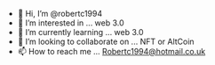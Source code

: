 - 👋 Hi, I’m @robertc1994
- 👀 I’m interested in ... web 3.0
- 🌱 I’m currently learning ... web 3.0
- 💞️ I’m looking to collaborate on ... NFT or AltCoin
- 📫 How to reach me ... Robertc1994@hotmail.co.uk

<!---
robertc1994/robertc1994 is a ✨ special ✨ repository because its `README.md` (this file) appears on your GitHub profile.
You can click the Preview link to take a look at your changes.
--->
